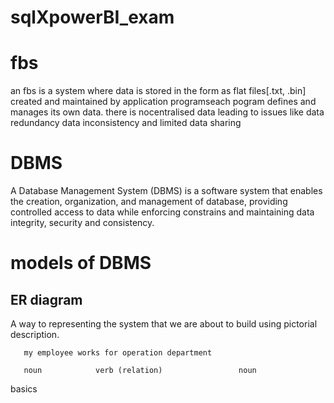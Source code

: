# sqlXpowerBI_exam




#   fbs 
an fbs is a system where data is stored in the form as flat files[.txt, .bin] created and maintained by application programseach pogram defines and manages its own data. there is nocentralised data leading to issues like data redundancy data inconsistency and limited data sharing

#  DBMS
A Database Management System (DBMS) is a software system that enables the creation, organization, and management of database, providing controlled access to data while enforcing constrains and maintaining data integrity, security and consistency.


# models of DBMS

## ER diagram
A way to representing the system that we are about to build using pictorial description.

       my employee works for operation department
        
       noun            verb (relation)                 noun   

basics 



      

